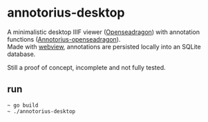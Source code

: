 # annotorius-desktop

A minimalistic desktop IIIF viewer ([Openseadragon](https://github.com/openseadragon/openseadragon)) with annotation functions ([Annotorius-openseadragon](https://github.com/recogito/annotorious-openseadragon)).  
Made with [webview]([webview](https://github.com/zserge/webview)), annotations are persisted locally into an SQLite database.

Still a proof of concept, incomplete and not fully tested.

## run

```
~ go build
~ ./annotorius-desktop
```